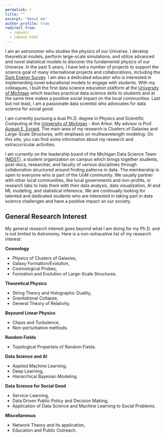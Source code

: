```yaml
---
permalink: /
title: ""
excerpt: "About me"
author_profile: true
redirect_from: 
  - /about/
  - /about.html
---
```


I am an astronomer who studies the physics of our Universe. I develop theoretical models, perform large-scale simulations, and utilize advanced and novel statistical models to discover the fundamental physics of our Universe. In the past 5 years, I have led a number of projects to support the science goal of many international projects and collaborations, including the [Dark Energy Survey](https://www.darkenergysurvey.org/). I am also a dedicated educator who is interested in implementing novel educational models to engage with students. With my colleagues, I built the first data science education platform at the [University of Michigan](https://www.umich.edu/) which teaches practical data science skills to students and at the same time makes a positive social impact on the local communities. Last but not least, I am a passionate data scientist who advocates for data science for social good. 

I am currently pursuing a dual Ph.D. degree in Physics and Scientific Computing at the [University of Michigan](https://www.umich.edu/) - Ann Arbor. My advisor is Prof. [August E. Evrard](http://www-personal.umich.edu/~evrard/). The main area of my research is Clusters of Galaxies and Large-Scale Structures, with emphasis on multiwavelength modeling.  On this site, you can find some information about my research and extracurricular activities.

I am currently on the leadership board of the Michigan Data Science Team ([MDST](http://midas.umich.edu/mdst/)), a student organization on campus which brings together students, post-docs, researcher, and faculty of various disciplines through collaboration structured around finding patterns in data. The membership is open to everyone who is part of the UoM community. We usually partner with other local communities, like local governments and non-profits, or research labs to help them with their data analysis, data visualization, AI and ML modeling, and statistical inference. We are continually looking for talented and dedicated students who are interested in taking part in data science challenges and have a positive impact on our society. 


General Research Interest
------
My general research interest goes beyond what I am doing for my Ph.D. and is not limited to Astronomy. Here is a non-exhaustive list of my research interest:


**Cosmology**

- Physics of Clusters of Galaxies, 
- Galaxy Formation/Evolution, 
- Cosmological Probes,
- Formation and Evolution of Large-Scale Structures.


**Theoretical Physics**

- String Theory and Holographic Duality, 
- Gravitational Collapse, 
- General Theory of Relativity.


**Beyound Linear Physics**

- Chaos and Turbulence,
- Non-perturbative methods.


**Random Fields**

- Topological Properteis of Random Fields.


**Data Science and AI**

- Applied Machine Learning, 
- Deep Learning, 
- Hierarchical Bayesian Modeling.


**Data Science for Social Good**

- Service-Learning,
- Data Driven Public Policy and Decision Making,
- Application of Data Science and Machine Learning to Social Problems.


**Miscellaneous** 

- Network Theory and its application,
- Education and Public Outreach.


